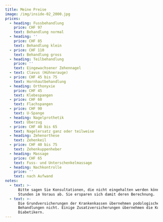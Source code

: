 ```yaml
---
title: Meine Preise
image: /img/inside-02_2000.jpg
prices:
  - heading: Fussbehandlung
    price: CHF 97
    text: Behandlung normal
  - heading: ''
    price: CHF 85
    text: Behandlung klein
  - price: CHF 110
    text: Behandlung gross
  - heading: Teilbehandlung
    price: ''
    text: Eingewachsener Zehennagel
  - text: Clavus (Hühnerauge)
  - price: CHF 45 bis 75
    text: Hornhautbehandlung
  - heading: Orthonyxie
    price: CHF 45
    text: Klebespangen
  - price: CHF 60
    text: Flachspangen
  - price: CHF 90
    text: U-Spange
  - heading: Nagelprothetik
    text: Überzug
  - price: CHF 40 bis 65
    text: Nagelersatz ganz oder teilweise
  - heading: Zehenorthese
    text: Zehenkeil
  - price: CHF 40 bis 75
    text: Zehenkuppenheber
  - heading: Massage
    price: CHF 65
    text: Fuss- und Unterschenkelmassage
  - heading: Nachkontrolle
    price: ''
    text: nach Aufwand
notes:
  - text: >-
      Bitte sagen Sie Konsultationen, die nicht eingehalten werden können, 24
      Stunden im Voraus ab. Sie ersparen sich damit deren Berechnung.
  - text: >-
      Die Grundversicherungen der Krankenkassen übernehmen podologische
      Behandlungen nicht. Einige Zusatzversicherungen übernehmen die Kosten bei
      Diabetikern.
---
```


